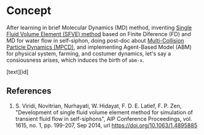 # Concept
After learning in brief Molecular Dynamics (MD) method, inventing [Single Fluid Volume Element (SFVE) method](https://doi.org/10.1063/1.4895885) based on Finite Diference (FD) and MD for water flow in self-siphon, doing post-doc about [Multi-Collision Particle Dynamics (MPCD)](https://doi.org/10.13140/2.1.3523.0725), and implementing Agent-Based Model (ABM) for physical system, farming, and costumer dynamics, let's say a consiousness arises, which induces the birth of ``abm-x``.

[text][id]



## References
1. S. Viridi, Novitrian, Nurhayati, W. Hidayat, F. D. E. Latief, F. P. Zen, "Development of single fluid volume element method for simulation of transient fluid flow in self-siphons", AIP Conference Proceedings, vol. 1615, no. 1, pp. 199-207, Sep 2014, url https://doi.org/10.1063/1.4895885

